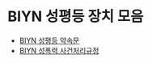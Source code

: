 # BIYN 성평등 장치 모음

- [BIYN 성평등 약속문](https://github.com/BIYN-kr/CodeOfConduct/blob/master/FeminismManifesto.md)
- [BIYN 성폭력 사건처리규정]()

